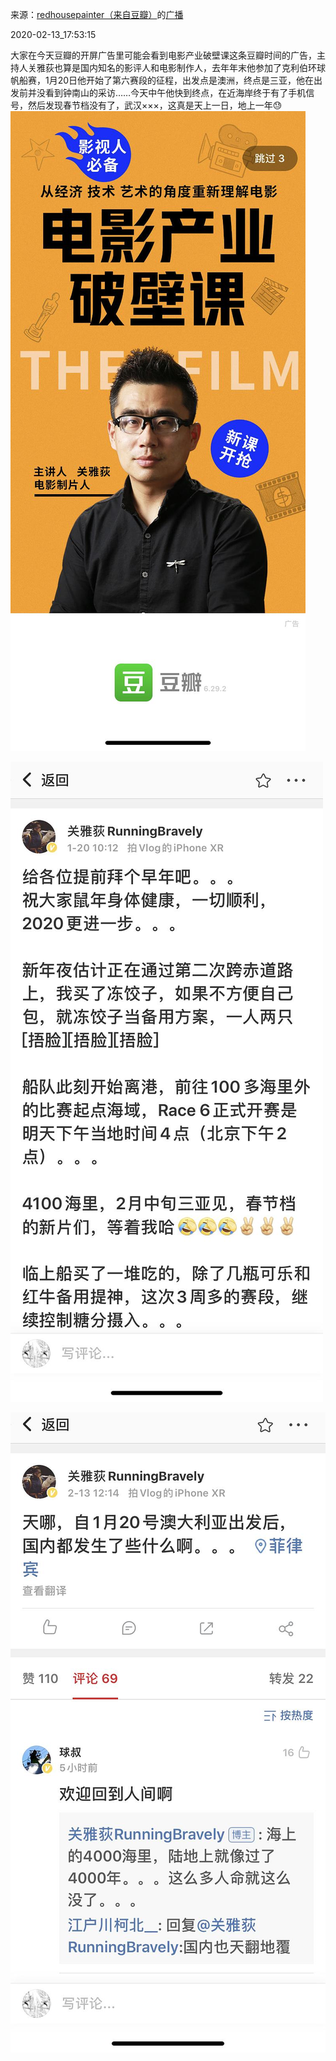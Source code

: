 来源：[redhousepainter（来自豆瓣）](https://www.douban.com/people/redhousepainter/)的[广播](https://www.douban.com/people/redhousepainter/status/2808653195/)


2020-02-13_17:53:15


大家在今天豆瓣的开屏广告里可能会看到电影产业破壁课这条豆瓣时间的广告，主持人关雅荻也算是国内知名的影评人和电影制作人，去年年末他参加了克利伯环球帆船赛，1月20日他开始了第六赛段的征程，出发点是澳洲，终点是三亚，他在出发前并没看到钟南山的采访……今天中午他快到终点，在近海岸终于有了手机信号，然后发现春节档没有了，武汉×××，这真是天上一日，地上一年😓
![](./pic/2020-02-13_17:53:15-redhousepainter的广播1.jpg)  

![](./pic/2020-02-13_17:53:15-redhousepainter的广播2.jpg)  

![](./pic/2020-02-13_17:53:15-redhousepainter的广播3.jpg)  

